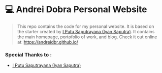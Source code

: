 # 💻 Andrei Dobra Personal Website

> This repo contains the code for my personal website. It is based on the starter created by [I Putu Saputrayana (Iyan Saputra)](https://iyansr.id).
> It contains the main homepage, portofolio of work, and blog. Check it out online at: https://andreidbr.github.io/

### Special Thanks to :

- [I Putu Saputrayana (Iyan Saputra)](https://github.com/iyansr)
